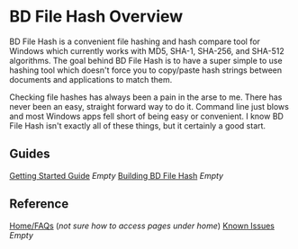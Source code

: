 # BD File Hash Overview
BD File Hash is a convenient file hashing and hash compare tool for Windows which currently works with MD5, SHA-1, SHA-256, and SHA-512 algorithms. The goal behind BD File Hash is to have a super simple to use hashing tool which doesn't force you to copy/paste hash strings between documents and applications to match them.

Checking file hashes has always been a pain in the arse to me.  There has never been an easy, straight forward way to do it.  Command line just blows and most Windows apps fell short of being easy or convenient.  I know BD File Hash isn't exactly all of these things, but it certainly a good start.  

## Guides
[Getting Started Guide](Getting-Started-Guide) _Empty_
[Building BD File Hash](Building-BD-File-Hash) _Empty_

## Reference
[Home/FAQs](Home_FAQs) (_not sure how to access pages under home_)
[Known Issues](Known-Issues) _Empty_